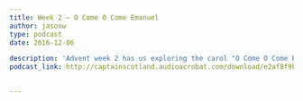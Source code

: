 ```yaml
---
title: Week 2 – O Come O Come Emanuel
author: jasonw
type: podcast
date: 2016-12-06

description: 'Advent week 2 has us exploring the carol "O Come O Come Emanuel". The meaning of Emanuel is "God with us". Listen in as we explore.'
podcast_link: http://captainscotland.audioacrobat.com/download/e2af8f9b-a37d-018a-4fae-a7f9492600c0.mp3
 

---
```

